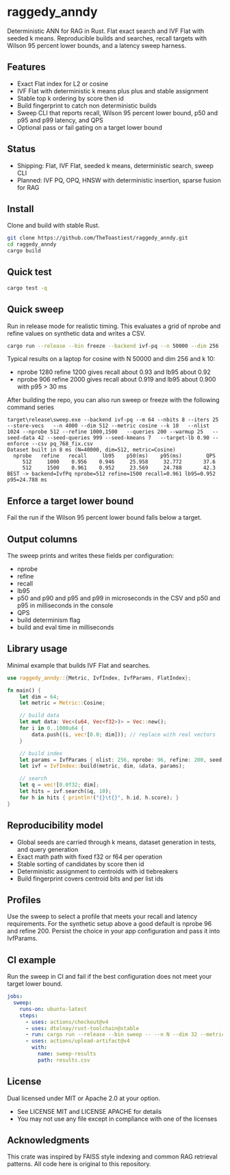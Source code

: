 # raggedy\_anndy

Deterministic ANN for RAG in Rust. Flat exact search and IVF Flat with seeded k means. Reproducible builds and searches, recall targets with Wilson 95 percent lower bounds, and a latency sweep harness.

## Features

* Exact Flat index for L2 or cosine
* IVF Flat with deterministic k means plus plus and stable assignment
* Stable top k ordering by score then id
* Build fingerprint to catch non deterministic builds
* Sweep CLI that reports recall, Wilson 95 percent lower bound, p50 and p95 and p99 latency, and QPS
* Optional pass or fail gating on a target lower bound

## Status

* Shipping: Flat, IVF Flat, seeded k means, deterministic search, sweep CLI
* Planned: IVF PQ, OPQ, HNSW with deterministic insertion, sparse fusion for RAG

## Install

Clone and build with stable Rust.

```bash
git clone https://github.com/TheToastiest/raggedy_anndy.git
cd raggedy_anndy
cargo build
```

## Quick test

```bash
cargo test -q
```

## Quick sweep

Run in release mode for realistic timing. This evaluates a grid of nprobe and refine values on synthetic data and writes a CSV.

```bash
cargo run --release --bin freeze --backend ivf-pq --n 50000 --dim 256 --metric cosine --k 10  --nlist 2048 --nprobe 906 --refine 1200  --m 128 --nbits 8 --iters 60   --opq --opq-mode pca-perm --opq-sweeps 8  --queries 200 --warmup 5  --seed-data 42 --seed-queries 999 --seed-kmeans 7  --min-lb95 0.90 --min-recall 0.90 --max-p95-ms 40   --threads 2 --intra 8 --csv results.csv
```
Typical results on a laptop for cosine with N 50000 and dim 256 and k 10:

* nprobe 1280 refine 1200 gives recall about 0.93 and lb95 about 0.92
* nprobe 906 refine 2000 gives recall about 0.919 and lb95 about 0.900 with p95 > 30 ms


After building the repo, you can also run sweep or freeze with the following command series
```
target\release\sweep.exe --backend ivf-pq --m 64 --nbits 8 --iters 25 --store-vecs   --n 4000 --dim 512 --metric cosine --k 10   --nlist 1024 --nprobe 512 --refine 1000,1500   --queries 200 --warmup 25   --seed-data 42 --seed-queries 999 --seed-kmeans 7   --target-lb 0.90 --enforce --csv pq_768_fix.csv      
Dataset built in 8 ms (N=40000, dim=512, metric=Cosine)
  nprobe   refine   recall     lb95    p50(ms)    p95(ms)        QPS
     512     1000    0.956    0.946     25.958     32.772       37.6
     512     1500    0.961    0.952     23.569     24.788       42.3
BEST -> backend=IvfPq nprobe=512 refine=1500 recall=0.961 lb95=0.952 p95=24.788 ms
```

## Enforce a target lower bound

Fail the run if the Wilson 95 percent lower bound falls below a target.


## Output columns

The sweep prints and writes these fields per configuration:

* nprobe
* refine
* recall
* lb95
* p50 and p90 and p95 and p99 in microseconds in the CSV and p50 and p95 in milliseconds in the console
* QPS
* build determinism flag
* build and eval time in milliseconds

## Library usage

Minimal example that builds IVF Flat and searches.

```rust
use raggedy_anndy::{Metric, IvfIndex, IvfParams, FlatIndex};

fn main() {
    let dim = 64;
    let metric = Metric::Cosine;

    // build data
    let mut data: Vec<(u64, Vec<f32>)> = Vec::new();
    for i in 0..1000u64 {
        data.push((i, vec![0.0; dim])); // replace with real vectors
    }

    // build index
    let params = IvfParams { nlist: 256, nprobe: 96, refine: 200, seed: 7 };
    let ivf = IvfIndex::build(metric, dim, &data, params);

    // search
    let q = vec![0.0f32; dim];
    let hits = ivf.search(&q, 10);
    for h in hits { println!("{}\t{}", h.id, h.score); }
}
```

## Reproducibility model

* Global seeds are carried through k means, dataset generation in tests, and query generation
* Exact math path with fixed f32 or f64 per operation
* Stable sorting of candidates by score then id
* Deterministic assignment to centroids with id tiebreakers
* Build fingerprint covers centroid bits and per list ids

## Profiles

Use the sweep to select a profile that meets your recall and latency requirements. For the synthetic setup above a good default is nprobe 96 and refine 200. Persist the choice in your app configuration and pass it into IvfParams.

## CI example

Run the sweep in CI and fail if the best configuration does not meet your target lower bound.

```yaml
jobs:
  sweep:
    runs-on: ubuntu-latest
    steps:
      - uses: actions/checkout@v4
      - uses: dtolnay/rust-toolchain@stable
      - run: cargo run --release --bin sweep -- --n N --dim 32 --metric cosine --k 10 --nlist 256 --nprobe 96 --refine 200 --queries 200 --warmup 25 --target-lb 0.90 --enforce --csv results.csv
      - uses: actions/upload-artifact@v4
        with:
          name: sweep-results
          path: results.csv
```

## License

Dual licensed under MIT or Apache 2.0 at your option.

* See LICENSE MIT and LICENSE APACHE for details
* You may not use any file except in compliance with one of the licenses

## Acknowledgments

This crate was inspired by FAISS style indexing and common RAG retrieval patterns. All code here is original to this repository.
